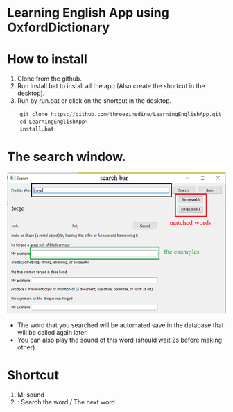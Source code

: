 # Learning English App using OxfordDictionary

# How to install 

1. Clone from the github.
2. Run install.bat to install all the app (Also create the shortcut in the desktop).
3. Run by run.bat or click on the shortcut in the desktop.

``` python
    git clone https://github.com/threezinedine/LearningEnglishApp.git
    cd LearningEnglishApp\
    install.bat
```

# The search window.

![THIS IS AN IMAGE](images/search_window.png)

- The word that you searched will be automated save in the database that will be called again later.
- You can also play the sound of this word (should wait 2s before making other).

# Shortcut

1. <Shift>M: sound
2. <Enter>: Search the word / The next word
